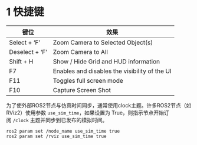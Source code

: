 
# 1 快捷键
| 键位             | 效果                                            |
| -------------- | --------------------------------------------- |
| Select + ‘F’   | Zoom Camera to Selected Object(s)             |
| Deselect + ‘F’ | Zoom Camera to All                            |
| Shift + H      | Show / Hide Grid and HUD information          |
| F7             | Enables and disables the visibility of the UI |
| F11            | Toggles full screen mode                      |
| F10            | Capture Screen Shot                           |

为了使外部ROS2节点与仿真时间同步，通常使用clock主题。许多ROS2节点（如 RViz2）使用参数 `use_sim_time`，如果设置为 True，则指示节点开始订阅 `/clock` 主题并同步到已发布的模拟时间。
```shell
ros2 param set /node_name use_sim_time true
ros2 param set /rviz use_sim_time true
```